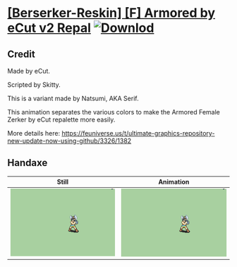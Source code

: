 # [\[Berserker-Reskin\] \[F\] Armored by eCut v2 Repal](./) [![Downlod](https://img.shields.io/badge/Download--red?style=social&logo=github)](https://minhaskamal.github.io/DownGit/#/home?url=https://github.com/Klokinator/FE-Repo/tree/main/Battle%20Animations%2FInfantry%20-%20(Axe)%20Brigs%2C%20Pirates%2C%20Zerkers%2F%5BBerserker-Reskin%5D%20%5BF%5D%20Armored%20by%20eCut%20v2%20Repal%2F4.%20Handaxe)

## Credit

Made by eCut.

Scripted by Skitty.

This is a variant made by Natsumi, AKA Serif.

This animation separates the various colors to make the Armored Female Zerker by eCut repalette more easily.

More details here: https://feuniverse.us/t/ultimate-graphics-repository-new-update-now-using-github/3326/1382

## Handaxe

| Still | Animation |
| :---: | :-------: |
| ![Handaxe still](./Handaxe_000.png) | ![Handaxe animation](./Handaxe.gif) |
